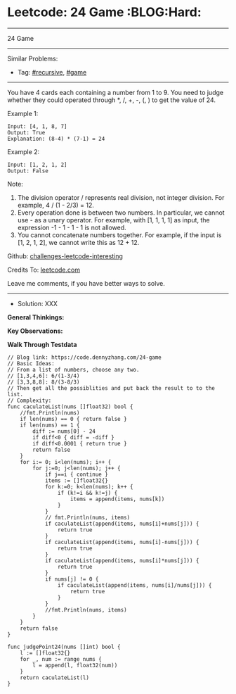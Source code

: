 # Leetcode: 24 Game     :BLOG:Hard:


---

24 Game  

---

Similar Problems:  
-   Tag: [#recursive](https://code.dennyzhang.com/tag/recursive), [#game](https://code.dennyzhang.com/tag/game)

---

You have 4 cards each containing a number from 1 to 9. You need to judge whether they could operated through \*, /, +, -, (, ) to get the value of 24.  

Example 1:  

    Input: [4, 1, 8, 7]
    Output: True
    Explanation: (8-4) * (7-1) = 24

Example 2:  

    Input: [1, 2, 1, 2]
    Output: False

Note:  
1.  The division operator / represents real division, not integer division. For example, 4 / (1 - 2/3) = 12.
2.  Every operation done is between two numbers. In particular, we cannot use - as a unary operator. For example, with [1, 1, 1, 1] as input, the expression -1 - 1 - 1 - 1 is not allowed.
3.  You cannot concatenate numbers together. For example, if the input is [1, 2, 1, 2], we cannot write this as 12 + 12.

Github: [challenges-leetcode-interesting](https://github.com/DennyZhang/challenges-leetcode-interesting/tree/master/24-game)  

Credits To: [leetcode.com](https://leetcode.com/problems/24-game/description/)  

Leave me comments, if you have better ways to solve.  

---

-   Solution: XXX

**General Thinkings:**  


**Key Observations:**  


**Walk Through Testdata**  


    // Blog link: https://code.dennyzhang.com/24-game
    // Basic Ideas:
    // From a list of numbers, choose any two.
    // [1,3,4,6]: 6/(1-3/4)
    // [3,3,8,8]: 8/(3-8/3)
    // Then get all the possiblities and put back the result to to the list.
    // Complexity:
    func caculateList(nums []float32) bool {
        //fmt.Println(nums)
        if len(nums) == 0 { return false }
        if len(nums) == 1 {
            diff := nums[0] - 24
            if diff<0 { diff = -diff }
            if diff<0.0001 { return true }
            return false
        }
        for i:= 0; i<len(nums); i++ {
            for j:=0; j<len(nums); j++ {
                if j==i { continue }
                items := []float32{}
                for k:=0; k<len(nums); k++ {
                    if (k!=i && k!=j) {
                        items = append(items, nums[k])
                    }
                }
                // fmt.Println(nums, items)
                if caculateList(append(items, nums[i]+nums[j])) {
                    return true
                }
                if caculateList(append(items, nums[i]-nums[j])) {
                    return true
                }
                if caculateList(append(items, nums[i]*nums[j])) {
                    return true
                }
                if nums[j] != 0 {
                    if caculateList(append(items, nums[i]/nums[j])) {
                        return true
                    }
                }
                //fmt.Println(nums, items)
            }
        }
        return false
    }
    
    func judgePoint24(nums []int) bool {
        l := []float32{}
        for _, num := range nums {
            l = append(l, float32(num))
        }
        return caculateList(l)
    }